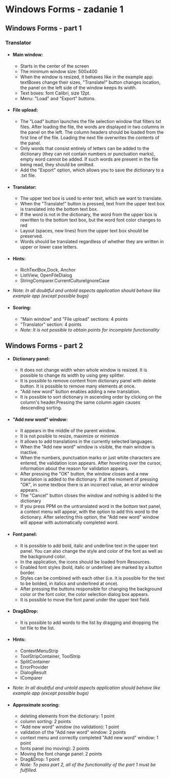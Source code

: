 # Windows Forms - zadanie 1 

## Windows Forms - part 1

### Translator

*  #### Main window:
    *   Starts in the center of the screen
    *   The minimum window size: 500x400
    *   When the window is resized, it behaves like in the example app: textBoxes change their sizes, "Translate!" button changes location, the panel on the left side of the window keeps its width.
    *   Text boxes: font Calibri, size 12pt.
    *   Menu: "Load" and "Export" buttons.
* ####  File upload:
    *   The "Load" button launches the file selection window that filters txt files. After loading the file, the words are displayed in two columns in the panel on the left. The column headers should be loaded from the first line of the file. Loading the next file overwrites the contents of the panel.
    *   Only words that consist entirely of letters can be added to the dictionary (they can not contain numbers or punctuation marks), empty word cannot be added. If such words are present in the file being read, they should be omitted.
    *   Add the "Export" option, which allows you to save the dictionary to a .txt file.
* ####  Translator:
    *   The upper text box is used to enter text, which we want to translate.
    *   When the "Translate!" button is pressed, text from the upper text box is translated into the bottom text box.
    *   If the word is not in the dictionary, the word from the upper box is rewritten to the bottom text box, but the word font color changes to red
    *   Layout (spaces, new lines) from the upper text box should be preserved.
    *   Words should be translated regardless of whether they are written in upper or lower case letters.
* ####  Hints:
    *   RichTextBox,Dock, Anchor
    *   ListView, OpenFileDialog
    *   StringComparer.CurrentCultureIgnoreCase
*   _Note: In all doubtful and untold aspects application should behave like example app (except possible bugs)_

* ####  Scoring:
    *   "Main window" and "File upload" sections: 4 points
    *   "Translator" section: 4 points
    *   _Note: It is not possible to obtain points for incomplete functionality_

## Windows Forms - part 2

* ####  Dictionary panel:
    *   It does not change width when whole window is resized. It is possible to change its width by using grey splitter.
    *   It is possible to remove content from dictionary panel with delete button. It is possible to remove many elements at once.
    *   "Add new word" button enables adding a new translation.
    *   It is possible to sort dictionary in ascending order by clicking on the column's header.Pressing the same column again causes descending sorting.
* ####  "Add new word" window:
    *   It appears in the middle of the parent window.
    *   It is not posible to resize, maximize or minimize
    *   It allows to add translations in the currently selected languages.
    *   When the "Add new word" window is visible, the main window is inactive.
    *   When the numbers, punctuation marks or just white characters are entered, the validation icon appears. After hovering over the cursor, information about the reason for validation appears.
    *   After pressing the "OK" button, the window closes and a new translation is added to the dictionary. If at the moment of pressing "OK", in some textbox there is an incorrect value, an error window appears.
    *   The "Cancel" button closes the window and nothing is added to the dictionary
    *   If you press PPM on the untranslated word in the bottom text panel, a context menu will appear, with the option to add this word to the dictionary. After selecting this option, the "Add new word" window will appear with automatically completed word.
*  #### Font panel:
    *   It is possible to add bold, italic and underline text in the upper text panel. You can also change the style and color of the font as well as the background color.
    *   In the application, the icons should be loaded from Resources.
    *   Enabled font styles (bold, italic or underline) are marked by a button border.
    *   Styles can be combined with each other (i.e. it is possible for the text to be bolded, in italics and underlined at once).
    *   After pressing the buttons responsible for changing the background color or the font color, the color selection dialog box appears.
    *   It is possible to move the font panel under the upper text field.
* ####  Drag&Drop:
    *   It is possible to add words to the list by dragging and dropping the txt file to the list.
*  #### Hints:
    *   ContextMenuStrip
    *   ToolStripContainer, ToolStrip
    *   SplitContainer
    *   ErrorProvider
    *   DialogResult
    *   IComparer
*   _Note: In all doubtful and untold aspects application should behave like example app (except possible bugs)_

*  #### Approximate scoring:
    *   deleting elements from the dictionary: 1 point
    *   column sorting: 2 points
    *   "Add new word" window (no validation): 1 point
    *   validation of the "Add new word" window: 2 points
    *   context menu and correctly completed "Add new word" window: 1 point
    *   fonts panel (no moving): 2 points
    *   Moving the font change panel: 2 points
    *   Drag&Drop: 1 point
    *   _Note: To pass part 2, all of the functionality of the part 1 must be fulfilled._